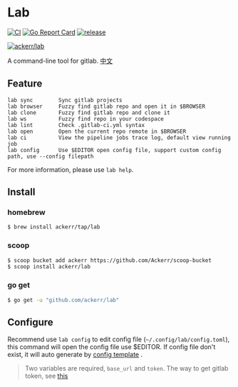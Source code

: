 # Lab

[![CI](https://github.com/Ackerr/lab/workflows/CI/badge.svg)](https://github.com/Ackerr/lab)
[![Go Report Card](https://goreportcard.com/badge/github.com/ackerr/lab)](https://goreportcard.com/report/github.com/ackerr/lab)
[![release](https://img.shields.io/github/v/release/ackerr/lab.svg)](https://github.com/ackerr/lab/releases)

[![ackerr/lab](https://res.cloudinary.com/marcomontalbano/image/upload/v1606925692/video_to_markdown/images/youtube--qqKW9SQqjF0-c05b58ac6eb4c4700831b2b3070cd403.jpg)](https://www.youtube.com/watch?v=qqKW9SQqjF0 "ackerr/lab")

A command-line tool for gitlab. [中文](./README-CN.md)

## Feature

```
lab sync        Sync gitlab projects
lab browser     Fuzzy find gitlab repo and open it in $BROWSER
lab clone       Fuzzy find gitlab repo and clone it
lab ws          Fuzzy find repo in your codespace
lab lint        Check .gitlab-ci.yml syntax
lab open        Open the current repo remote in $BROWSER
lab ci          View the pipeline jobs trace log, default view running job
lab config      Use $EDITOR open config file, support custom config path, use --config filepath
```

For more information, please use `lab help`.

## Install

### homebrew

```bash
$ brew install ackerr/tap/lab
```

### scoop

```bash
$ scoop bucket add ackerr https://github.com/Ackerr/scoop-bucket
$ scoop install ackerr/lab
```

### go get

```bash
$ go get -u "github.com/ackerr/lab"
```

## Configure

Recommend use `lab config` to edit config file (`~/.config/lab/config.toml`), this command will open the config file use $EDITOR. If config file don't exist, it will auto generate by [config template](https://github.com/Ackerr/lab/blob/master/README.md) . 

> Two variables are required, `base_url` and `token`. The way to get gitlab token, see [this](https://docs.gitlab.com/ee/user/profile/personal_access_tokens.html#creating-a-personal-access-token)

